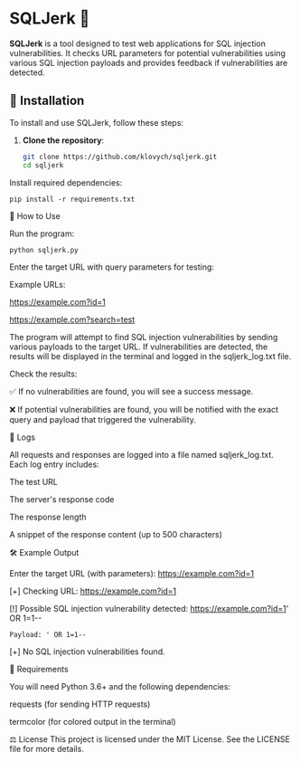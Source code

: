 # SQLJerk 🚨

**SQLJerk** is a tool designed to test web applications for SQL injection vulnerabilities. It checks URL parameters for potential vulnerabilities using various SQL injection payloads and provides feedback if vulnerabilities are detected.

## 🚀 Installation

To install and use SQLJerk, follow these steps:

1. **Clone the repository**:

   ```bash
   git clone https://github.com/klovych/sqljerk.git
   cd sqljerk
   
Install required dependencies:

```pip install -r requirements.txt```

🔧 How to Use

Run the program:


```bash
python sqljerk.py
```

Enter the target URL with query parameters for testing:

Example URLs:

https://example.com?id=1

https://example.com?search=test

The program will attempt to find SQL injection vulnerabilities by sending various payloads to the target URL. If vulnerabilities are detected, the results will be displayed in the terminal and logged in the sqljerk_log.txt file.

Check the results:

✅ If no vulnerabilities are found, you will see a success message.

❌ If potential vulnerabilities are found, you will be notified with the exact query and payload that triggered the vulnerability.

📜 Logs

All requests and responses are logged into a file named sqljerk_log.txt. Each log entry includes:

The test URL

The server's response code

The response length

A snippet of the response content (up to 500 characters)

🛠 Example Output

Enter the target URL (with parameters): https://example.com?id=1

[+] Checking URL: https://example.com?id=1

[!] Possible SQL injection vulnerability detected: https://example.com?id=1' OR 1=1--

    Payload: ' OR 1=1--
    
[+] No SQL injection vulnerabilities found.

🔑 Requirements

You will need Python 3.6+ and the following dependencies:

requests (for sending HTTP requests)

termcolor (for colored output in the terminal)

⚖ License
This project is licensed under the MIT License. See the LICENSE file for more details.

